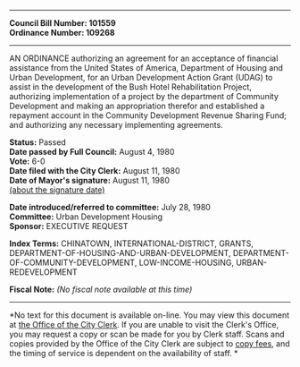 * * * * *  
  
**Council Bill Number: [](#h0)[](#h2)101559**   
**Ordinance Number: 109268**  
  
* * * * *  
  
AN ORDINANCE authorizing an agreement for an acceptance of financial assistance from the United States of America, Department of Housing and Urban Development, for an Urban Development Action Grant (UDAG) to assist in the development of the Bush Hotel Rehabilitation Project, authorizing implementation of a project by the department of Community Development and making an appropriation therefor and established a repayment account in the Community Development Revenue Sharing Fund; and authorizing any necessary implementing agreements.  
  
**Status:** Passed   
**Date passed by Full Council:** August 4, 1980   
**Vote:** 6-0   
**Date filed with the City Clerk:** August 11, 1980   
**Date of Mayor's signature:** August 11, 1980   
[(about the signature date)](/~public/approvaldate.htm)   
  
  
**Date introduced/referred to committee:** July 28, 1980   
**Committee:** Urban Development Housing   
**Sponsor:** EXECUTIVE REQUEST   
  
**Index Terms:** CHINATOWN, INTERNATIONAL-DISTRICT, GRANTS, DEPARTMENT-OF-HOUSING-AND-URBAN-DEVELOPMENT, DEPARTMENT-OF-COMMUNITY-DEVELOPMENT, LOW-INCOME-HOUSING, URBAN-REDEVELOPMENT  
  
**Fiscal Note:** *(No fiscal note available at this time)*  
  
* * * * *  
  
*No text for this document is available on-line. You may view this document at [the Office of the City Clerk](http://www.seattle.gov/leg/clerk/contactUs.htm). If you are unable to visit the Clerk's Office, you may request a copy or scan be made for you by Clerk staff. Scans and copies provided by the Office of the City Clerk are subject to [copy fees](http://clerk.seattle.gov/~public/clerkfees.htm), and the timing of service is dependent on the availability of staff. *  
  
  
